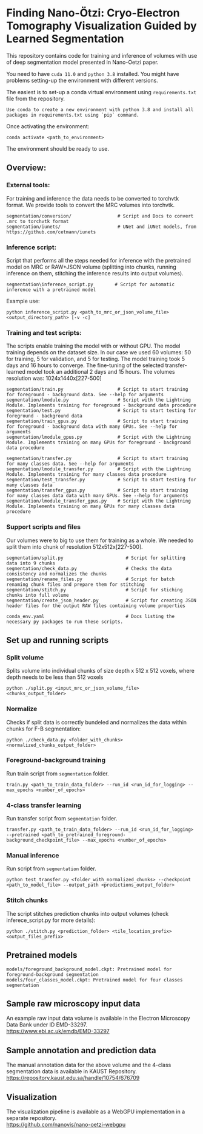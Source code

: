 # Finding Nano-Ötzi: Cryo-Electron Tomography Visualization Guided by Learned Segmentation
This repository contains code for training and inference of volumes with use of deep segmentation model presented in Nano-Oetzi paper.

You need to have `cuda 11.0` and `python 3.8` installed. You might have problems setting-up the environment with different versions.

The easiest is to set-up a conda virtual environment using `requirements.txt` file from the repository.
```
Use conda to create a new environment with python 3.8 and install all packages in requirements.txt using `pip` command.
```
Once activating the environment:
```
conda activate <path_to_environment>
```
The environment should be ready to use.

## Overview:
### External tools:
For training and inference the data needs to be converted to torchvtk format. We provide tools to convert the MRC volumes into torchvtk.
```
segmentation/conversion/                 # Script and Docs to convert .mrc to torchvtk format
segmentation/iunets/                     # UNet and iUNet models, from https://github.com/cetmann/iunets
```

### Inference script:
Script that performs all the steps needed for inference with the pretrained model on MRC or RAW+JSON volume (splitting into chunks, running inference on them, stitching the inference results into output volumes).
```
segmentation\inference_script.py        # Script for automatic inference with a pretrained model
```
Example use:
```
python inference_script.py <path_to_mrc_or_json_volume_file> <output_directory_path> [-v -c]
```

### Training and test scripts:
The scripts enable training the model with or without GPU. The model training depends on the dataset size. In our case we used 60 volumes: 50 for training, 5 for validation, and 5 for testing. The model training took 5 days and 16 hours to converge. The fine-tuning of the selected transfer-learned model took an additional 2 days and 15 hours. The volumes resolution was: 1024x1440x\[227-500\]
```
segmentation/train.py                    # Script to start training for foreground - background data. See --help for arguments
segmentation/lmodule.py                  # Script with the Lightning Module. Implements training for foreground - background data procedure
segmentation/test.py                     # Script to start testing for foreground - background data
segmentation/train_gpus.py               # Script to start training for foreground - background data with many GPUs. See --help for arguments
segmentation/lmodule_gpus.py             # Script with the Lightning Module. Implements training on many GPUs for foreground - background data procedure

segmentation/transfer.py                 # Script to start training for many classes data. See --help for arguments
segmentation/lmodule_transfer.py         # Script with the Lightning Module. Implements training for many classes data procedure
segmentation/test_transfer.py            # Script to start testing for many classes data
segmentation/transfer_gpus.py            # Script to start training for many classes data data with many GPUs. See --help for arguments
segmentation/lmodule_transfer_gpus.py    # Script with the Lightning Module. Implements training on many GPUs for many classes data procedure
```

### Support scripts and files
Our volumes were to big to use them for training as a whole. We needed to split them into chunk of resolution 512x512x\[227-500\].
```
segmentation/split.py                       # Script for splitting data into 9 chunks
segmentation/check_data.py                  # Checks the data consistency and normalizes the chunks
segmentation/rename_files.py                # Script for batch renaming chunk files and prepare them for stitching
segmentation/stitch.py                      # Script for stiching chunks into full volume
segmentation/create_json_header.py          # Script for creating JSON header files for the output RAW files containing volume properties

conda_env.yaml                              # Docs listing the necessary py packages to run these scripts.
```

## Set up and running scripts
### Split volume
Splits volume into individual chunks of size depth x 512 x 512 voxels, where depth needs to be less than 512 voxels
```
python ./split.py <input_mrc_or_json_volume_file> <chunks_output_folder>
```
### Normalize
Checks if split data is correctly bundeled and normalizes the data within chunks for F-B segmentation:
```
python ./check_data.py <folder_with_chunks> <normalized_chunks_output_folder>
```

### Foreground-background training
Run train script from `segmentation` folder.
```
train.py <path_to_train_data_folder> --run_id <run_id_for_logging> --max_epochs <number_of_epochs>
```

### 4-class transfer learning
Run transfer script from `segmentation` folder.
```
transfer.py <path_to_train_data_folder> --run_id <run_id_for_logging> --pretrained <path_to_pretrained_foreground-background_checkpoint_file> --max_epochs <number_of_epochs>
```

### Manual inference
Run script from `segmentation` folder.
```
python test_transfer.py <folder_with_normalized_chunks> --checkpoint <path_to_model_file> --output_path <predictions_output_folder>
```

### Stitch chunks
The script stitches prediction chunks into output volumes (check inferece_script.py for more details):
```
python ./stitch.py <prediction_folder> <tile_location_prefix> <output_files_prefix>
```

## Pretrained models
```
models/foreground_background_model.ckpt: Pretrained model for foreground-background segmentation
models/four_classes_model.ckpt: Pretrained model for four classes segmentation
```

## Sample raw microscopy input data
An example raw input data volume is available in the Electron Microscopy Data Bank under ID EMD-33297.  
https://www.ebi.ac.uk/emdb/EMD-33297


## Sample annotation and prediction data
The manual annotation data for the above volume and the 4-class segmentation data is available in KAUST Repository.  
https://repository.kaust.edu.sa/handle/10754/676709

## Visualization
The visualization pipeline is available as a WebGPU implementation in a separate repository.  
https://github.com/nanovis/nano-oetzi-webgpu
